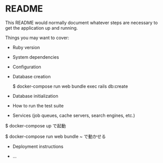 # README

This README would normally document whatever steps are necessary to get the
application up and running.

Things you may want to cover:

* Ruby version

* System dependencies

* Configuration

* Database creation

  $ docker-compose run web bundle exec rails db:create

* Database initialization

* How to run the test suite

* Services (job queues, cache servers, search engines, etc.)


$ docker-compose up で起動

$ docker-compose run web bundle ~ で動かせる


* Deployment instructions

* ...
